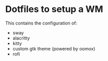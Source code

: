 # Dotfiles to setup a WM

This contains the configuration of:

- sway
- alacritty
- kitty
- custom gtk theme (powered by oomox)
- rofi
